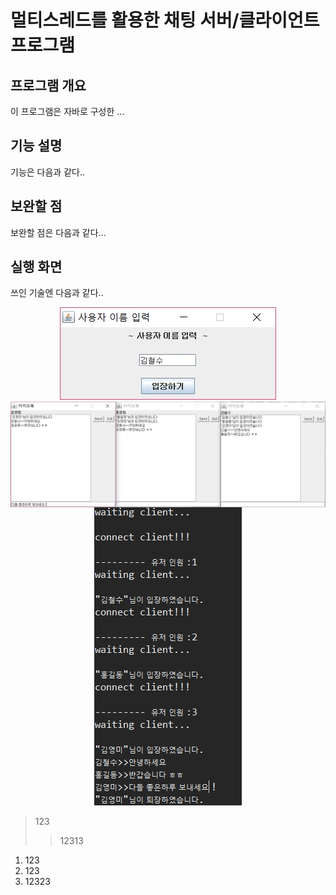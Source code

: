 멀티스레드를 활용한 채팅 서버/클라이언트 프로그램
========================================

프로그램 개요
------------------
이 프로그램은 자바로 구성한 ...



기능 설명
-----------
기능은 다음과 같다..



보완할 점
----------
보완할 점은 다음과 같다...


실행 화면
------------
쓰인 기술엔 다음과 같다..


<center><img src="./img/1.jpg" ></center>

<img src="./img/2.jpg" style="margin-left: auto; margin-right: auto; display: block;">

<center><img src="./img/3.jpg" ></img></center>







>123
>>12313


1. 123
2. 123
3. 12323




